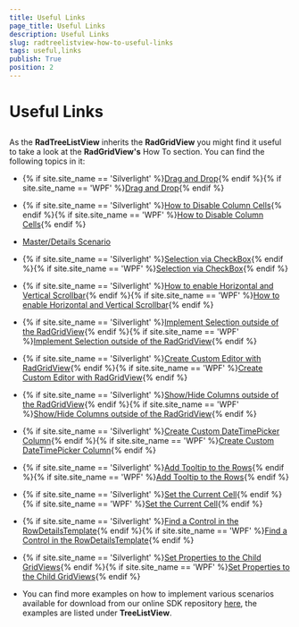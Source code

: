 ```yaml
---
title: Useful Links
page_title: Useful Links
description: Useful Links
slug: radtreelistview-how-to-useful-links
tags: useful,links
publish: True
position: 2
---
```


# Useful Links



## 

As the __RadTreeListView__ inherits the __RadGridView__ you might find it useful to take a look at the __RadGridView's__ How To section. You can find the following topics in it:

* {% if site.site_name == 'Silverlight' %}[Drag and Drop](http://www.telerik.com/help/silverlight/gridview-drag-drop-scenario.html){% endif %}{% if site.site_name == 'WPF' %}[Drag and Drop](http://www.telerik.com/help/wpf/gridview-drag-drop-scenario.html){% endif %}

* {% if site.site_name == 'Silverlight' %}[How to Disable Column Cells](http://www.telerik.com/help/silverlight/gridview-how-to-disable-column-cells.html){% endif %}{% if site.site_name == 'WPF' %}[How to Disable Column Cells](http://www.telerik.com/help/wpf/gridview-how-to-disable-column-cells.html){% endif %}

* [Master/Details Scenario](http://www.telerik.com/help/silverlight/gridview-master-details-scenario.html)

* {% if site.site_name == 'Silverlight' %}[Selection via CheckBox](http://www.telerik.com/help/silverlight/gridview-selection-via-checkbox.html){% endif %}{% if site.site_name == 'WPF' %}[Selection via CheckBox](http://www.telerik.com/help/wpf/gridview-selection-via-checkbox.html){% endif %}

* {% if site.site_name == 'Silverlight' %}[How to enable Horizontal and Vertical Scrollbar](http://www.telerik.com/help/silverlight/radgridview-how-to-enable-horiz-vertic-scrollbar.html){% endif %}{% if site.site_name == 'WPF' %}[How to enable Horizontal and Vertical Scrollbar](http://www.telerik.com/help/wpf/radgridview-how-to-enable-horiz-vertic-scrollbar.html){% endif %}

* {% if site.site_name == 'Silverlight' %}[Implement Selection outside of the RadGridView](http://www.telerik.com/help/silverlight/radgridview-how-to-implement-selection-outside-radgridview.html){% endif %}{% if site.site_name == 'WPF' %}[Implement Selection outside of the RadGridView](http://www.telerik.com/help/wpf/radgridview-how-to-implement-selection-outside-radgridview.html){% endif %}

* {% if site.site_name == 'Silverlight' %}[Create Custom Editor with RadGridView](http://www.telerik.com/help/silverlight/radgridview-howto-create-custom-editor.html){% endif %}{% if site.site_name == 'WPF' %}[Create Custom Editor with RadGridView](http://www.telerik.com/help/wpf/radgridview-howto-create-custom-editor.html){% endif %}

* {% if site.site_name == 'Silverlight' %}[Show/Hide Columns outside of the RadGridView](http://www.telerik.com/help/silverlight/radgridview-how-to-show-hide-columns-outside-of-the-radgridview.html){% endif %}{% if site.site_name == 'WPF' %}[Show/Hide Columns outside of the RadGridView](http://www.telerik.com/help/wpf/radgridview-how-to-show-hide-columns-outside-of-the-radgridview.html){% endif %}

* {% if site.site_name == 'Silverlight' %}[Create Custom DateTimePicker Column](http://www.telerik.com/help/silverlight/gridview-how-to-create-date-time-picker-column.html){% endif %}{% if site.site_name == 'WPF' %}[Create Custom DateTimePicker Column](http://www.telerik.com/help/wpf/gridview-how-to-create-date-time-picker-column.html){% endif %}

* {% if site.site_name == 'Silverlight' %}[Add Tooltip to the Rows](http://www.telerik.com/help/silverlight/gridview-how-to-create-row-tooltip.html){% endif %}{% if site.site_name == 'WPF' %}[Add Tooltip to the Rows](http://www.telerik.com/help/wpf/gridview-how-to-create-row-tooltip.html){% endif %}

* {% if site.site_name == 'Silverlight' %}[Set the Current Cell](http://www.telerik.com/help/silverlight/gridview-how-to-set-current-cell.html){% endif %}{% if site.site_name == 'WPF' %}[Set the Current Cell](http://www.telerik.com/help/wpf/gridview-how-to-set-current-cell.html){% endif %}

* {% if site.site_name == 'Silverlight' %}[Find a Control in the RowDetailsTemplate](http://www.telerik.com/help/silverlight/gridview-find-control-row-details.html){% endif %}{% if site.site_name == 'WPF' %}[Find a Control in the RowDetailsTemplate](http://www.telerik.com/help/wpf/gridview-find-control-row-details.html){% endif %}

* {% if site.site_name == 'Silverlight' %}[Set Properties to the Child GridViews](http://www.telerik.com/help/silverlight/gridview-how-to-access-child-gridview.html){% endif %}{% if site.site_name == 'WPF' %}[Set Properties to the Child GridViews](http://www.telerik.com/help/wpf/gridview-how-to-access-child-gridview.html){% endif %}

* You can find more examples on how to implement various scenarios available for download from our online SDK repository
              [here](https://github.com/telerik/xaml-sdk/), the examples are listed under __TreeListView__.
            
